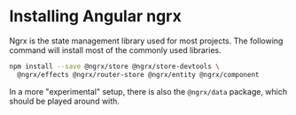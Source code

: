 # Installing Angular ngrx

Ngrx is the state management library used for most projects.
The following command will install most of the commonly used libraries.

```bash
npm install --save @ngrx/store @ngrx/store-devtools \
  @ngrx/effects @ngrx/router-store @ngrx/entity @ngrx/component
```

In a more "experimental" setup, there is also the `@ngrx/data` package,
which should be played around with.
